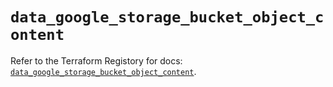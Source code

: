# `data_google_storage_bucket_object_content`

Refer to the Terraform Registory for docs: [`data_google_storage_bucket_object_content`](https://registry.terraform.io/providers/hashicorp/google-beta/4.75.0/docs/data-sources/google_storage_bucket_object_content).
